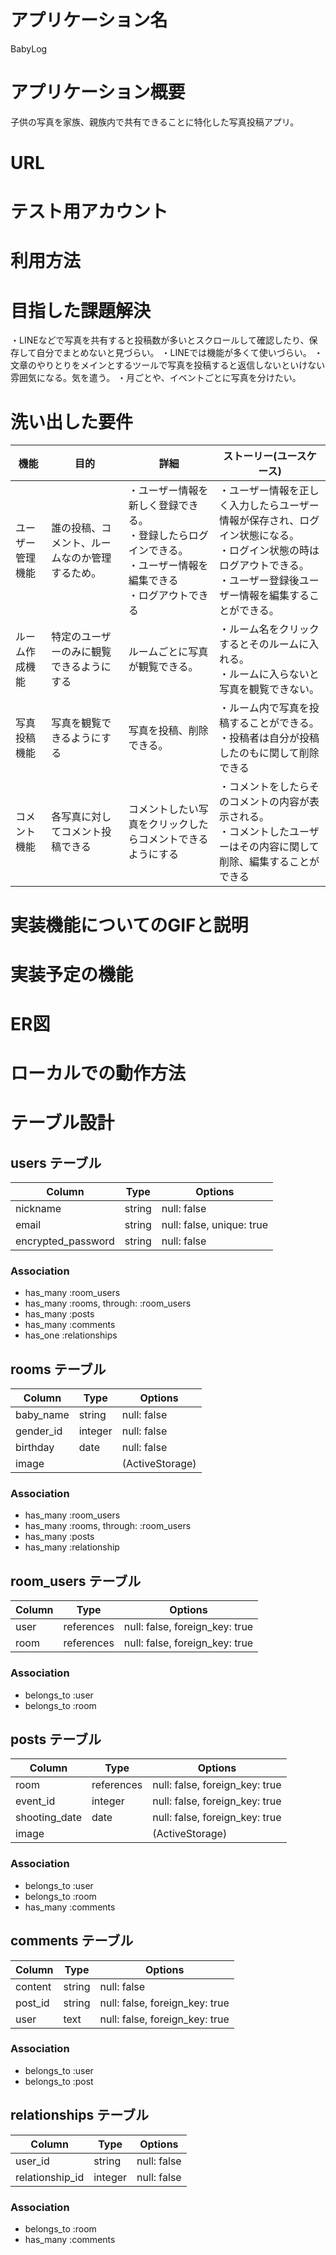 # アプリケーション名
BabyLog

# アプリケーション概要
子供の写真を家族、親族内で共有できることに特化した写真投稿アプリ。

# URL

# テスト用アカウント

# 利用方法

# 目指した課題解決
・LINEなどで写真を共有すると投稿数が多いとスクロールして確認したり、保存して自分でまとめないと見づらい。
・LINEでは機能が多くて使いづらい。
・文章のやりとりをメインとするツールで写真を投稿すると返信しないといけない雰囲気になる。気を遣う。
・月ごとや、イベントごとに写真を分けたい。

# 洗い出した要件
| 機能                | 目的       | 詳細                           | ストーリー(ユースケース)            |
| ------------------- | ---------- | ------------------------------ | ------------------------------ |
| ユーザー管理機能    | 誰の投稿、コメント、ルームなのか管理するため。   |・ユーザー情報を新しく登録できる。<br>・登録したらログインできる。<br>・ユーザー情報を編集できる<br>・ログアウトできる  |・ユーザー情報を正しく入力したらユーザー情報が保存され、ログイン状態になる。<br>・ログイン状態の時はログアウトできる。<br>・ユーザー登録後ユーザー情報を編集することができる。 |
| ルーム作成機能      | 特定のユーザーのみに観覧できるようにする    | ルームごとに写真が観覧できる。 | ・ルーム名をクリックするとそのルームに入れる。<br>・ルームに入らないと写真を観覧できない。 |
| 写真投稿機能        | 写真を観覧できるようにする | 写真を投稿、削除できる。 | ・ルーム内で写真を投稿することができる。<br>・投稿者は自分が投稿したのもに関して削除できる |
| コメント機能        | 各写真に対してコメント投稿できる   | コメントしたい写真をクリックしたらコメントできるようにする | ・コメントをしたらそのコメントの内容が表示される。<br>・コメントしたユーザーはその内容に関して削除、編集することができる |


# 実装機能についてのGIFと説明

# 実装予定の機能

# ER図

# ローカルでの動作方法




# テーブル設計

## users テーブル

| Column               | Type   | Options                   |
| -------------------- | ------ | ------------------------- |
| nickname             | string | null: false               |
| email                | string | null: false, unique: true |
| encrypted_password   | string | null: false               |


### Association

- has_many :room_users
- has_many :rooms, through: :room_users
- has_many :posts
- has_many :comments
- has_one :relationships


## rooms テーブル

| Column        | Type       | Options                        |
| ------------- | ---------- | ------------------------------ |
| baby_name     | string     | null: false                    |
| gender_id     | integer    | null: false                    |
| birthday      | date       | null: false                    |
| image         |            | (ActiveStorage)                |

### Association

- has_many :room_users
- has_many :rooms, through: :room_users
- has_many :posts
- has_many :relationship

## room_users テーブル

| Column        | Type       | Options                        |
| ------------- | ---------- | ------------------------------ |
| user          | references | null: false, foreign_key: true |
| room          | references | null: false, foreign_key: true |

### Association

- belongs_to :user
- belongs_to :room


## posts テーブル

| Column        | Type       | Options                        |
| ------------- | ---------- | ------------------------------ |
| room          | references | null: false, foreign_key: true |
| event_id      | integer    | null: false, foreign_key: true |
| shooting_date | date       | null: false, foreign_key: true |
| image         |            | (ActiveStorage)                |

### Association

- belongs_to :user
- belongs_to :room
- has_many :comments

## comments テーブル

| Column              | Type       | Options                        |
| ------------------- | ---------- | ------------------------------ |
| content             | string     | null: false                    |
| post_id             | string     | null: false, foreign_key: true |
| user                | text       | null: false, foreign_key: true |


### Association

- belongs_to :user
- belongs_to :post

## relationships テーブル

| Column              | Type       | Options                        |
| ------------------- | ---------- | ------------------------------ |
| user_id             | string     | null: false                    |
| relationship_id     | integer    | null: false                    |


### Association

- belongs_to :room
- has_many :comments
